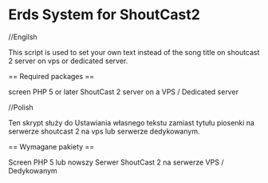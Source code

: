 # Erds System for ShoutCast2
//Engilsh

This script is used to set your own text instead of the song title on shoutcast 2 server on vps or dedicated server.

== Required packages ==

screen
PHP 5 or later
ShoutCast 2 server on a VPS / Dedicated server

//Polish

Ten skrypt służy do Ustawiania własnego tekstu zamiast tytułu piosenki na serwerze shoutcast 2 na vps lub serwerze dedykowanym.

== Wymagane pakiety ==

Screen 
PHP 5 lub nowszy
Serwer ShoutCast 2 na serwerze VPS / Dedykowanym
